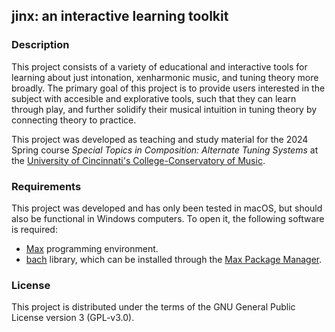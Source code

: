 ## jinx: an interactive learning toolkit

### Description

This project consists of a variety of educational and interactive tools for learning about just intonation, xenharmonic music, and tuning theory more broadly. The primary goal of this project is to provide users interested in the subject with accesible and explorative tools, such that they can learn through play, and further solidify their musical intuition in tuning theory by connecting theory to practice.

This project was developed as teaching and study material for the 2024 Spring course _Special Topics in Composition: Alternate Tuning Systems_ at the [University of Cincinnati's College-Conservatory of Music](https://ccm.uc.edu/).

### Requirements

This project was developed and has only been tested in macOS, but should also be functional in Windows computers. To open it, the following software is required:
- [Max](https://cycling74.com/products/max) programming environment.
- [bach](https://bachproject.net) library, which can be installed through the [Max Package Manager](https://docs.cycling74.com/max8/vignettes/package_manager).


### License
This project is distributed under the terms of the GNU General Public License version 3 (GPL-v3.0).